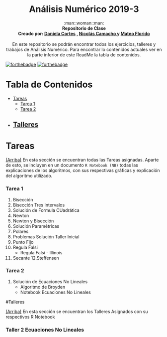 
<h1 align="center"> Análisis Numérico 2019-3</h1>
<div align="center">
  :man::woman::man:
</div>
<div align="center">
  <strong>Repositorio de Clase</strong>
</div>
<div align="center">
  <strong>Creado por:
  <a href="https://github.com/dcortesantonio/AnalisisNumerico">Daniela Cortes</a> ,
  <a href="https://github.com/NicolasCamachoP/AnalisisNumerico">
    Nicolás Camacho
  </a> y <a href="https://github.com/mateoflorido/AnalisisNumerico">Mateo Florido</a>
  </strong>
</div>
<div align="center">
<br>
  En este repositorio se podrán encontrar todos los ejercicios, talleres y trabajos de Análisis Numérico. Para encontrar lo contenidos actuales ver en la parte inferior de este ReadMe la tabla de contenidos.
</div>

[![forthebadge](https://forthebadge.com/images/badges/built-by-developers.svg)](https://forthebadge.com)
[![forthebadge](https://forthebadge.com/images/badges/cc-by-nd.svg)](https://forthebadge.com)


# Tabla de Contenidos
- [Tareas](#tareas)
  - [Tarea 1](#tarea-1)
  - [Tarea 2](#tarea-2)
- [Talleres](#talleres)
  -

# Tareas

[(Arriba)](#tabla-de-contenidos)
En esta sección se encuentran todas las Tareas asignadas. Aparte de esto, se incluyen en un documento `R Notebook (NB)` todas las explicaciones de los algoritmos, con sus respectivas gráficas y explicación del algoritmo utilizado.

### Tarea 1
1. Bisección
2. Bisección Tres Intervalos
3. Solución de Formula CUadrática
4. Newton
5. Newton y Bisección
6. Solución Paramétricas
7. Polares
8. Problemas Solución Taller Inicial
9. Punto Fijo
10. Regula Falsi
	* Regula Falsi - Illinois
11. Secante
12.Steffensen

### Tarea 2
1. Solución de Ecuaciones No Lineales
	* Algoritmo de Broyden
	* Notebook Ecuaciones No Lineales

#Talleres

[(Arriba)](#tabla-de-contenidos)
En esta sección se encuentran los Talleres Asignados con su respectivos R Notebook

### Taller 2 Ecuaciones No Lineales



